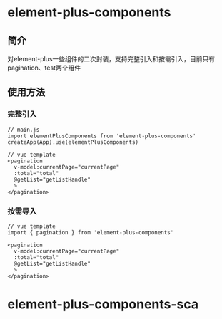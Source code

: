 # element-plus-components

## 简介
对element-plus一些组件的二次封装，支持完整引入和按需引入，目前只有pagination、test两个组件

## 使用方法

### 完整引入
```
// main.js
import elementPlusComponents from 'element-plus-components'
createApp(App).use(elementPlusComponents)

// vue template
<pagination
  v-model:currentPage="currentPage"
  :total="total"
  @getList="getListHandle"
  >
</pagination>
```

### 按需导入
```
// vue template
import { pagination } from 'element-plus-components'

<pagination
  v-model:currentPage="currentPage"
  :total="total"
  @getList="getListHandle"
  >
</pagination>
```
# element-plus-components-sca
